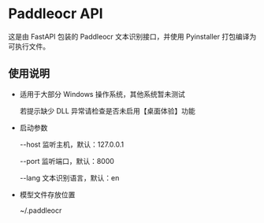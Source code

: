 # Paddleocr API

这是由 FastAPI 包装的 Paddleocr 文本识别接口，并使用 Pyinstaller 打包编译为可执行文件。

## 使用说明

- 适用于大部分 Windows 操作系统，其他系统暂未测试

  若提示缺少 DLL 异常请检查是否未启用【桌面体验】功能

- 启动参数

  --host 监听主机，默认：127.0.0.1

  --port 监听端口，默认：8000

  --lang 文本识别语言，默认：en

- 模型文件存放位置

  ~/.paddleocr
